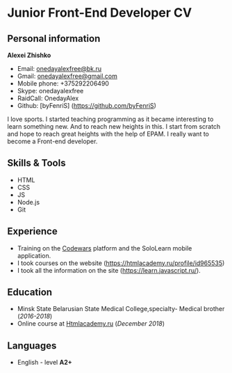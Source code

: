 # Junior Front-End Developer CV

## Personal information

**Alexei Zhishko**
* Email: onedayalexfree@bk.ru
* Gmail: onedayalexfree@gmail.com
* Mobile phone: +375292206490
* Skype: onedayalexfree
* RaidCall: OnedayAlex
* Github: [byFenriS] (https://github.com/byFenriS)


I love sports. I started teaching programming as it became interesting to learn something new. 
And to reach new heights in this. I start from scratch and hope to reach great heights with the help of EPAM.
I really want to become a Front-end developer.


## Skills & Tools

* HTML
* CSS
* JS
* Node.js
* Git

## Experience
* Training on the [Codewars](https://www.codewars.com/) platform and the SoloLearn mobile application. 
* I took courses on the website (https://htmlacademy.ru/profile/id965535)
* I took all the information on the site (https://learn.javascript.ru/).

## Education

* Minsk State Belarusian State Medical College,specialty-
Medical brother (_2016-2018_)
* Online course at [Htmlacademy.ru](https://htmlacademy.ru/profile/id965535) (_December 2018_)

## Languages

* English - level **A2+**
